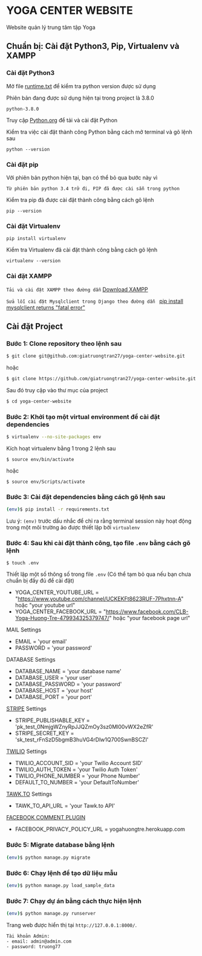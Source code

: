 # YOGA CENTER WEBSITE
Website quản lý trung tâm tập Yoga

## Chuẩn bị: Cài đặt Python3, Pip, Virtualenv và XAMPP

### Cài đặt Python3
Mở file [runtime.txt](runtime.txt) để kiểm tra python version được sử dụng

Phiên bản đang được sử dụng hiện tại trong project là 3.8.0

```
python-3.8.0
```

Truy cập [Python.org](https://www.python.org/downloads/) để tải và cài đặt Python

Kiểm tra việc cài đặt thành công Python bằng cách mở terminal và gõ lệnh sau

```
python --version
```
### Cài đặt pip
Với phiên bản python hiện tại, bạn có thể bỏ qua bước này vì
```
Từ phiên bản python 3.4 trở đi, PIP đã được cài sẵn trong python
```
Kiểm tra pip đã được cài đặt thành công bằng cách gõ lệnh
```
pip --version
```
### Cài đặt Virtualenv
```
pip install virtualenv
```
Kiểm tra Virtualenv đã cài đặt thành công bằng cách gõ lệnh
```
virtualenv --version
```
### Cài đặt XAMPP
```Tải và cài đặt XAMPP theo đường dẫn``` [Download XAMPP](https://www.apachefriends.org/index.html)

```Sửa lỗi cài đặt Mysqlclient trong Django theo đường dẫn ``` [pip install mysqlclient returns "fatal error"](https://stackoverflow.com/questions/51294268/pip-install-mysqlclient-returns-fatal-error-c1083-cannot-open-file-mysql-h)

## Cài đặt Project

### Bước 1: Clone repository theo lệnh sau

```sh
$ git clone git@github.com:giatruongtran27/yoga-center-website.git
```
hoặc
```sh
$ git clone https://github.com/giatruongtran27/yoga-center-website.git
```
Sau đó truy cập vào thư mục của project
```sh
$ cd yoga-center-website
```
### Bước 2: Khởi tạo một virtual environment để cài đặt dependencies

```sh
$ virtualenv --no-site-packages env
```
Kích hoạt virtualenv bằng 1 trong 2 lệnh sau
```
$ source env/bin/activate
```
hoặc
```
$ source env/Scripts/activate
```

### Bước 3: Cài đặt dependencies bằng cách gõ lệnh sau

```sh
(env)$ pip install -r requirements.txt
```
Lưu ý: `(env)` trước dấu nhắc để chỉ ra rằng terminal session này hoạt động trong một môi trường ảo được thiết lập bởi `virtualenv`

### Bước 4: Sau khi cài đặt thành công, tạo file `.env` bằng cách gõ lệnh
```
$ touch .env
```
Thiết lập một số thông số trong file `.env` (Có thể tạm bỏ qua nếu bạn chưa chuẩn bị đầy đủ để cài đặt)

- YOGA_CENTER_YOUTUBE_URL = "https://www.youtube.com/channel/UCKEKFt8623RUF-7Phxtnn-A" hoặc "your youtube url"
- YOGA_CENTER_FACEBOOK_URL = "https://www.facebook.com/CLB-Yoga-Huong-Tre-479934325379747/" hoặc "your facebook page url"

MAIL Settings
- EMAIL = 'your email'
- PASSWORD = 'your password'

DATABASE Settings
- DATABASE_NAME = 'your database name'
- DATABASE_USER = 'your user'
- DATABASE_PASSWORD = 'your password'
- DATABASE_HOST = 'your host'
- DATABASE_PORT = 'your port'

[STRIPE](https://testdriven.io/blog/django-stripe-tutorial/) Settings
- STRIPE_PUBLISHABLE_KEY = 'pk_test_0NmjgWZnyRpJJQZmOy3sz0Ml00vWX2eZfR'
- STRIPE_SECRET_KEY = 'sk_test_rFnSzD5bgmB3huVG4rDlw1Q700SwnBSCZl'

[TWILIO](https://www.twilio.com/) Settings
- TWILIO_ACCOUNT_SID = 'your Twilio Account SID'
- TWILIO_AUTH_TOKEN = 'your Twilio Auth Token'
- TWILIO_PHONE_NUMBER = 'your Phone Number'
- DEFAULT_TO_NUMBER = 'your DefaultToNumber'

[TAWK.TO](https://www.tawk.to/) Settings
- TAWK_TO_API_URL = 'your Tawk.to API'

[FACEBOOK COMMENT PLUGIN](https://developers.facebook.com/docs/plugins/comments/)
- FACEBOOK_PRIVACY_POLICY_URL = yogahuongtre.herokuapp.com

### Bước 5: Migrate database bằng lệnh
```sh
(env)$ python manage.py migrate
```
### Bước 6: Chạy lệnh để tạo dữ liệu mẫu
```sh
(env)$ python manage.py load_sample_data
```
### Bước 7: Chạy dự án bằng cách thực hiện lệnh
```sh
(env)$ python manage.py runserver
```
Trang web được hiển thị tại `http://127.0.0.1:8000/`.
```
Tài khoản Admin:
- email: admin@admin.com
- password: truong77
